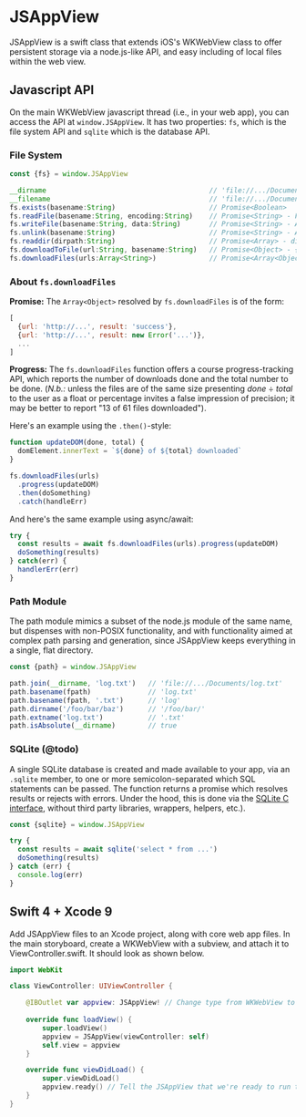 # JSAppView
JSAppView is a swift class that extends iOS's WKWebView class to offer persistent storage via a node.js-like API, and easy including of local files within the web view.

## Javascript API
On the main WKWebView javascript thread (i.e., in your web app), you can access the API at `window.JSAppView`. It has two properties: `fs`, which is the file system API and `sqlite` which is the database API.

### File System
```js
const {fs} = window.JSAppView

__dirname                                        // 'file://.../Documents'
__filename                                       // 'file://.../Documents/index.html'
fs.exists(basename:String)                       // Promise<Boolean>
fs.readFile(basename:String, encoding:String)    // Promise<String> - File contents
fs.writeFile(basename:String, data:String)       // Promise<String> - Abs path to the file
fs.unlink(basename:String)                       // Promise<String> - Abs path to the file
fs.readdir(dirpath:String)                       // Promise<Array> - dir contents
fs.downloadToFile(url:String, basename:String)   // Promise<Object> - {url, status}
fs.downloadFiles(urls:Array<String>)             // Promise<Array<Object>> with progress API
```

### About `fs.downloadFiles`
**Promise:** The `Array<Object>` resolved by `fs.downloadFiles` is of the form:

```js
[
  {url: 'http://...', result: 'success'},
  {url: 'http://...', result: new Error('...')},
  ...
]
```

**Progress:** The `fs.downloadFiles` function offers a course progress-tracking API, which reports the number of downloads done and the total number to be done. (*N.b.:* unless the files are of the same size presenting *done* ÷ *total* to the user as a float or percentage invites a false impression of precision; it may be better to report "13 of 61 files downloaded").

Here's an example using the `.then()`-style:

```js
function updateDOM(done, total) {
  domElement.innerText = `${done} of ${total} downloaded`
}

fs.downloadFiles(urls)
  .progress(updateDOM)
  .then(doSomething)
  .catch(handleErr)
```

And here's the same example using async/await:

```js
try {
  const results = await fs.downloadFiles(urls).progress(updateDOM)
  doSomething(results)
} catch(err) {
  handlerErr(err)
}
```

### Path Module
The path module mimics a subset of the node.js module of the same name, but dispenses with non-POSIX functionality, and with functionality aimed at complex path parsing and generation, since JSAppView keeps everything in a single, flat directory.

```js
const {path} = window.JSAppView

path.join(__dirname, 'log.txt')   // 'file://.../Documents/log.txt'
path.basename(fpath)              // 'log.txt'
path.basename(fpath, '.txt')      // 'log'
path.dirname('/foo/bar/baz')      // '/foo/bar/'
path.extname('log.txt')           // '.txt'
path.isAbsolute(__dirname)        // true
```

### SQLite (@todo)
A single SQLite database is created and made available to your app, via an `.sqlite` member, to one or more semicolon-separated which SQL statements can be passed. The function returns a promise which resolves results or rejects with errors. Under the hood, this is done via the [SQLite C interface](https://sqlite.org/c3ref/exec.html), without third party libraries, wrappers, helpers, etc.).

```js
const {sqlite} = window.JSAppView

try {
  const results = await sqlite('select * from ...')
  doSomething(results)
} catch (err) {
  console.log(err)
}
```

## Swift 4 + Xcode 9
Add JSAppView files to an Xcode project, along with core web app files. In the main storyboard, create a WKWebView with a subview, and attach it to ViewController.swift. It should look as shown below.

```swift
import WebKit

class ViewController: UIViewController {

    @IBOutlet var appview: JSAppView! // Change type from WKWebView to JSAppView
    
    override func loadView() {
        super.loadView()
        appview = JSAppView(viewController: self)
        self.view = appview
    }

    override func viewDidLoad() {
        super.viewDidLoad()
        appview.ready() // Tell the JSAppView that we're ready to run the app.
    }
}
```
